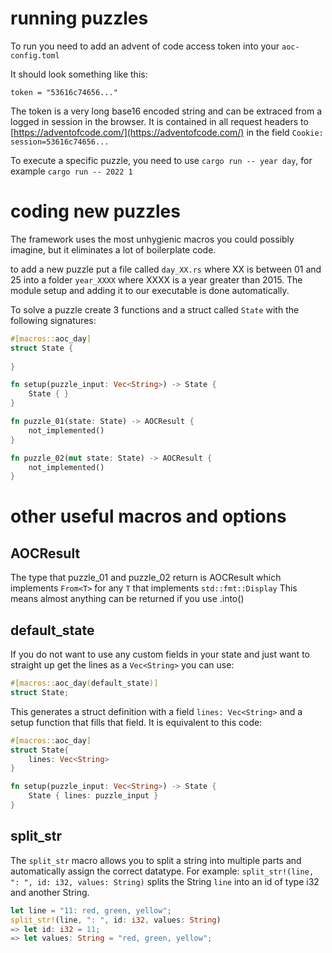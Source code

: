 # running puzzles 

To run you need to add an advent of code access token into your `aoc-config.toml`

It should look something like this:
```
token = "53616c74656..."
```

The token is a very long base16 encoded string and can be extraced from a logged in session in the browser.
It is contained in all request headers to [https://adventofcode.com/](https://adventofcode.com/) in the field `Cookie: session=53616c74656...`

To execute a specific puzzle, you need to use `cargo run -- year day`, for example `cargo run -- 2022 1`

# coding new puzzles

The framework uses the most unhygienic macros you could possibly imagine, but it eliminates a lot of boilerplate code.

to add a new puzzle put a file called `day_XX.rs` where XX is between 01 and 25 into a folder `year_XXXX` where XXXX is a year greater than 2015.
The module setup and adding it to our executable is done automatically.

To solve a puzzle create 3 functions and a struct called `State` with the following signatures:

```rs
#[macros::aoc_day]
struct State {
    
}

fn setup(puzzle_input: Vec<String>) -> State {
    State { }
}

fn puzzle_01(state: State) -> AOCResult {
    not_implemented()
}

fn puzzle_02(mut state: State) -> AOCResult {
    not_implemented()
}
```

# other useful macros and options

## AOCResult

The type that puzzle_01 and puzzle_02 return is AOCResult which implements `From<T>` for any `T` that implements `std::fmt::Display`
This means almost anything can be returned if you use .into()

## default_state

If you do not want to use any custom fields in your state and just want to straight up get the lines as a `Vec<String>`
you can use:

```rs
#[macros::aoc_day(default_state)]
struct State;
```

This generates a struct definition with a field `lines: Vec<String>` and a setup function that fills that field.
It is equivalent to this code:
```rs
#[macros::aoc_day]
struct State{
    lines: Vec<String>
}

fn setup(puzzle_input: Vec<String>) -> State {
    State { lines: puzzle_input }
}
```

## split_str

The `split_str` macro allows you to split a string into multiple parts and automatically assign the correct datatype.
For example: `split_str!(line, ": ", id: i32, values: String)` splits the String `line` into an id of type i32 and another String.

```rs
let line = "11: red, green, yellow";
split_str!(line, ": ", id: i32, values: String)
=> let id: i32 = 11;
=> let values: String = "red, green, yellow";
```